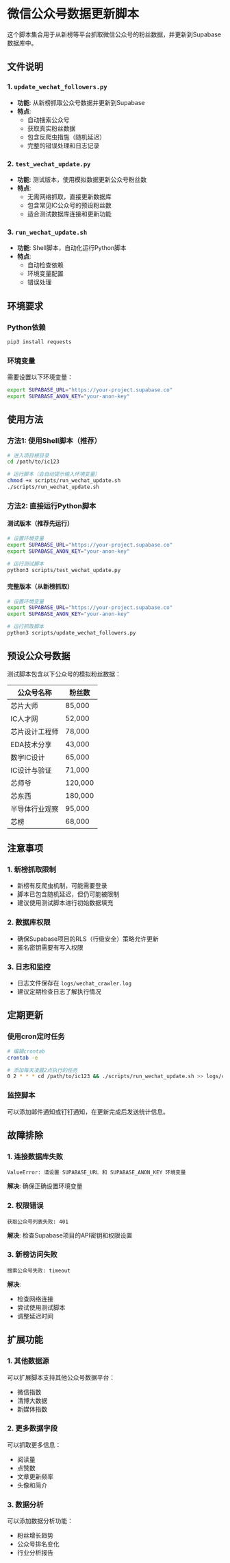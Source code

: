 # 微信公众号数据更新脚本

这个脚本集合用于从新榜等平台抓取微信公众号的粉丝数据，并更新到Supabase数据库中。

## 文件说明

### 1. `update_wechat_followers.py`
- **功能**: 从新榜抓取公众号数据并更新到Supabase
- **特点**: 
  - 自动搜索公众号
  - 获取真实粉丝数据
  - 包含反爬虫措施（随机延迟）
  - 完整的错误处理和日志记录

### 2. `test_wechat_update.py` 
- **功能**: 测试版本，使用模拟数据更新公众号粉丝数
- **特点**:
  - 无需网络抓取，直接更新数据库
  - 包含常见IC公众号的预设粉丝数
  - 适合测试数据库连接和更新功能

### 3. `run_wechat_update.sh`
- **功能**: Shell脚本，自动化运行Python脚本
- **特点**:
  - 自动检查依赖
  - 环境变量配置
  - 错误处理

## 环境要求

### Python依赖
```bash
pip3 install requests
```

### 环境变量
需要设置以下环境变量：

```bash
export SUPABASE_URL="https://your-project.supabase.co"
export SUPABASE_ANON_KEY="your-anon-key"
```

## 使用方法

### 方法1: 使用Shell脚本（推荐）
```bash
# 进入项目根目录
cd /path/to/ic123

# 运行脚本（会自动提示输入环境变量）
chmod +x scripts/run_wechat_update.sh
./scripts/run_wechat_update.sh
```

### 方法2: 直接运行Python脚本

#### 测试版本（推荐先运行）
```bash
# 设置环境变量
export SUPABASE_URL="https://your-project.supabase.co"
export SUPABASE_ANON_KEY="your-anon-key"

# 运行测试脚本
python3 scripts/test_wechat_update.py
```

#### 完整版本（从新榜抓取）
```bash
# 设置环境变量
export SUPABASE_URL="https://your-project.supabase.co"
export SUPABASE_ANON_KEY="your-anon-key"

# 运行抓取脚本
python3 scripts/update_wechat_followers.py
```

## 预设公众号数据

测试脚本包含以下公众号的模拟粉丝数据：

| 公众号名称 | 粉丝数 |
|-----------|--------|
| 芯片大师 | 85,000 |
| IC人才网 | 52,000 |
| 芯片设计工程师 | 78,000 |
| EDA技术分享 | 43,000 |
| 数字IC设计 | 65,000 |
| IC设计与验证 | 71,000 |
| 芯师爷 | 120,000 |
| 芯东西 | 180,000 |
| 半导体行业观察 | 95,000 |
| 芯榜 | 68,000 |

## 注意事项

### 1. 新榜抓取限制
- 新榜有反爬虫机制，可能需要登录
- 脚本已包含随机延迟，但仍可能被限制
- 建议使用测试脚本进行初始数据填充

### 2. 数据库权限
- 确保Supabase项目的RLS（行级安全）策略允许更新
- 匿名密钥需要有写入权限

### 3. 日志和监控
- 日志文件保存在 `logs/wechat_crawler.log`
- 建议定期检查日志了解执行情况

## 定期更新

### 使用cron定时任务
```bash
# 编辑crontab
crontab -e

# 添加每天凌晨2点执行的任务
0 2 * * * cd /path/to/ic123 && ./scripts/run_wechat_update.sh >> logs/cron.log 2>&1
```

### 监控脚本
可以添加邮件通知或钉钉通知，在更新完成后发送统计信息。

## 故障排除

### 1. 连接数据库失败
```
ValueError: 请设置 SUPABASE_URL 和 SUPABASE_ANON_KEY 环境变量
```
**解决**: 确保正确设置环境变量

### 2. 权限错误
```
获取公众号列表失败: 401
```
**解决**: 检查Supabase项目的API密钥和权限设置

### 3. 新榜访问失败
```
搜索公众号失败: timeout
```
**解决**: 
- 检查网络连接
- 尝试使用测试脚本
- 调整延迟时间

## 扩展功能

### 1. 其他数据源
可以扩展脚本支持其他公众号数据平台：
- 微信指数
- 清博大数据
- 新媒体指数

### 2. 更多数据字段
可以抓取更多信息：
- 阅读量
- 点赞数
- 文章更新频率
- 头像和简介

### 3. 数据分析
可以添加数据分析功能：
- 粉丝增长趋势
- 公众号排名变化
- 行业分析报告 